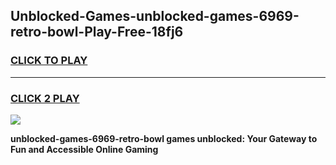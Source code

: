 
## Unblocked-Games-unblocked-games-6969-retro-bowl-Play-Free-18fj6
<h3>
<a href="https://premium76.site?title=unblocked-games-6969-retro-bowl&ref=15A">CLICK TO PLAY</a></h3>
<hr>

<h3>
<a href="https://premium76.site?title=unblocked-games-6969-retro-bowl&ref=15A">CLICK 2 PLAY</a>
  
</h3>

<a href="https://premium76.site?title=unblocked-games-6969-retro-bowl&ref=15A"><img src="https://clearcache.store/games.png"></a>


**unblocked-games-6969-retro-bowl games unblocked: Your Gateway to Fun and Accessible Online Gaming**

